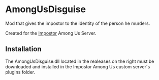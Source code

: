 # AmongUsDisguise

Mod that gives the impostor to the identity of the person he murders.

Created for the [Impostor](https://github.com/Impostor/Impostor) Among Us Server.

## Installation 
The AmongUsDisguise.dll located in the realeases on the right must be downloaded and installed in the Impostor Among Us custom server's plugins folder.
